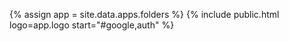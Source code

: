 {% assign app = site.data.apps.folders %}
{% include public.html logo=app.logo start="#google,auth" %}